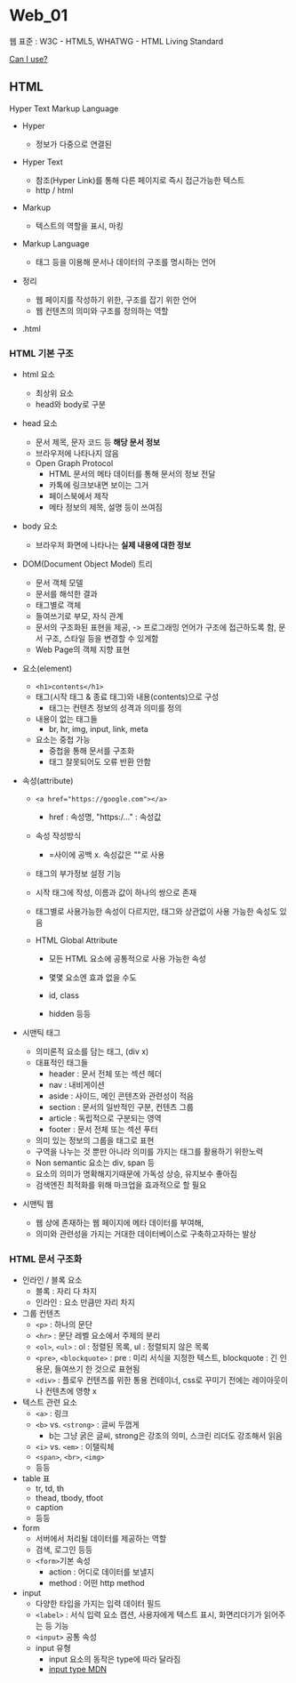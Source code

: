 # Web_01

웹 표준 : W3C - HTML5, WHATWG - HTML Living Standard

[Can I use?](https://caniuse.com/)

## HTML

Hyper Text Markup Language

- Hyper
  - 정보가 다중으로 연결된
- Hyper Text
  - 참조(Hyper Link)를 통해 다른 페이지로 즉시 접근가능한 텍스트
  - http / html
- Markup
  - 텍스트의 역할을 표시, 마킹

- Markup Language
  - 태그 등을 이용해 문서나 데이터의 구조를 명시하는 언어
- 정리
  - 웹 페이지를 작성하기 위한, 구조를 잡기 위한 언어
  - 웹 컨텐츠의 의미와 구조를 정의하는 역할
- .html

### HTML 기본 구조

- html 요소

  - 최상위 요소
  - head와 body로 구분

- head 요소

  - 문서 제목, 문자 코드 등 **해당 문서 정보**
  - 브라우저에 나타나지 않음
  - Open Graph Protocol
    - HTML 문서의 메타 데이터를 통해 문서의 정보 전달
    - 카톡에 링크보내면 보이는 그거
    - 페이스북에서 제작
    - 메타 정보의 제목, 설명 등이 쓰여짐

- body 요소

  - 브라우저 화면에 나타나는 **실제 내용에 대한 정보**

- DOM(Document Object Model) 트리

  - 문서 객체 모델
  - 문서를 해석한 결과
  - 태그별로 객체
  - 들여쓰기로 부모, 자식 관계
  - 문서의 구조화된 표현을 제공, -> 프로그래밍 언어가 구조에 접근하도록 함, 문서 구조, 스타일 등을 변경할 수 있게함
  - Web Page의 객체 지향 표현

- 요소(element)

  - `<h1>contents</h1>` 
  - 태그(시작 태그 & 종료 태그)와 내용(contents)으로 구성
    - 태그는 컨텐츠 정보의 성격과 의미를 정의
  - 내용이 없는 태그들
    - br, hr, img, input, link, meta
  - 요소는 중첩 가능
    - 중첩을 통해 문서를 구조화
    - 태그 잘못되어도 오류 반환 안함

- 속성(attribute)

  - `<a href="https://google.com"></a>`
    - href : 속성명, "https:/..." : 속성값

  - 속성 작성방식

    - =사이에 공백 x. 속성값은 ""로 사용

  - 태그의 부가정보 설정 기능

  - 시작 태그에 작성, 이름과 값이 하나의 쌍으로 존재

  - 태그별로 사용가능한 속성이 다르지만, 태그와 상관없이 사용 가능한 속성도 있음

  - HTML Global Attribute

    - 모든 HTML 요소에 공통적으로 사용 가능한 속성
    - 몇몇 요소엔 효과 없을 수도
    - id, class

    - hidden 등등

- 시맨틱 태그

  - 의미론적 요소를 담는 태그, (div x)
  - 대표적인 태그들
    - header : 문서 전체 또는 섹션 헤더
    - nav : 내비게이션
    - aside : 사이드, 메인 콘텐츠와 관련성이 적음
    - section : 문서의 일반적인 구분, 컨텐츠 그룹
    - article : 독립적으로 구분되는 영역
    - footer : 문서 전체 또는 섹션 푸터
  - 의미 있는 정보의 그룹을 태그로 표현
  - 구역을 나누는 것 뿐만 아니라 의미를 가지는 태그를 활용하기 위한노력
  - Non semantic 요소는 div, span 등
  - 요소의 의미가 명확해지기때문에 가독성 상승, 유지보수 좋아짐
  - 검색엔진 최적화를 위해 마크업을 효과적으로 할 필요

- 시맨틱 웹

  - 웹 상에 존재하는 웹 페이지에 메타 데이터를 부여해,
  - 의미와 관련성을 가지는 거대한 데이터베이스로 구축하고자하는 발상



### HTML 문서 구조화

- 인라인 / 블록 요소
  - 블록 : 자리 다 차지
  - 인라인 : 요소 만큼만 자리 차지
- 그룹 컨텐츠
  - `<p>` : 하나의 문단
  - `<hr>` : 문단 레벨 요소에서 주제의 분리
  - `<ol>`, `<ul>` :  ol : 정렬된 목록, ul : 정렬되지 않은 목록
  - `<pre>`, `<blockquote>` : pre : 미리 서식을 지정한 텍스트, blockquote : 긴 인용문, 들여쓰기 한 것으로 표현됨
  - `<div>` : 플로우 컨텐츠를 위한 통용 컨테이너, css로 꾸미기 전에는 레이아웃이나 컨텐츠에 영향 x
- 텍스트 관련 요소
  - `<a>` : 링크
  - `<b>` vs. `<strong>` : 글씨 두껍게
    - b는 그냥 굵은 글씨, strong은 강조의 의미, 스크린 리더도 강조해서 읽음
  - `<i>` vs. `<em>` : 이탤릭체
  - `<span>`, `<br>`, `<img>`
  - 등등
- table 표
  - tr, td, th
  - thead, tbody, tfoot
  - caption
  - 등등
- form
  - 서버에서 처리될 데이터를 제공하는 역할
  - 검색, 로그인 등등
  - `<form>`기본 속성
    - action : 어디로 데이터를 보낼지
    - method : 어떤 http method
- input
  - 다양한 타입을 가지는 입력 데이터 필드
  - `<label>` : 서식 입력 요소 캡션, 사용자에게 텍스트 표시, 화면리더기가 읽어주는 등 기능
  - `<input>` 공통 속성
  - input 유형
    - input 요소의 동작은 type에 따라 달라짐
    - [input type MDN](https://developer.mozilla.org/ko/docs/Web/HTML/Element/Input)